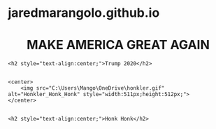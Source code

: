 # jaredmarangolo.github.io

<!DOCTYPE html>


<html>

<link rel="icon" href="http://cdn.shopify.com/s/files/1/0257/6087/products/e9d6ece3a78c24b24a4be76208a8fcd3.png?v=1539832559"

  <head>
    <title style="text-align:center;">My HTML Test Page</title>
  </head>

<body>
	<h1 style="text-align:center;">MAKE AMERICA GREAT AGAIN</h1>

	<h2 style="text-align:center;">Trump 2020</h2>


	<center>
		<img src="C:\Users\Mango\OneDrive\honkler.gif" alt="Honkler_Honk_Honk" style="width:511px;height:512px;">
	</center>


	<h2 style="text-align:center;">Honk Honk</h2>



</body>

</html>
